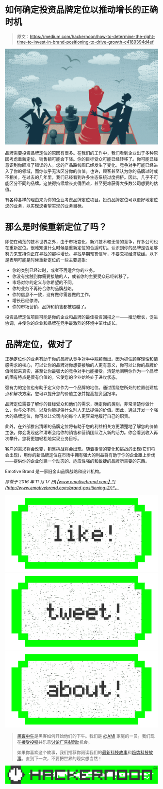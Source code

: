 # 如何确定投资品牌定位以推动增长的正确时机

> 原文：<https://medium.com/hackernoon/how-to-determine-the-right-time-to-invest-in-brand-positioning-to-drive-growth-c4189394d4ef>

![](img/8c66eb07aa2a6e1f28956f68664d737f.png)

品牌需要投资品牌定位的原因有很多。在我们的工作中，我们看到企业出于多种原因考虑重新定位。销售额可能会下降。你的目标受众可能已经转移了。你可能已经意识到你瞄准了错误的人。您的产品路线图已经发生了变化。竞争对手可能已经进入了你的领域，而你似乎无法区分你的价值。也许，顾客甚至认为你的品牌过时或不相关。在过去的几年里，我们已经看到许多生态系统过度拥挤。因此，几乎不可能区分不同的品牌。这使得持续增长变得困难，甚至更难获得大多数公司想要的估值。

有各种各样的理由来为你的企业考虑品牌定位项目。投资品牌定位可以更好地定位您的业务，以实现您希望实现的业务目标。

# 那么是时候重新定位了吗？

即使在动荡的技术世界之外，由于市场变化、新兴技术和无情的竞争，许多公司也在重新定位。很难知道什么时候是重新定位的合适时机。认识到你的品牌是否足够努力来支持你正在寻找的那种增长。寻找早期预警信号，不要忽视经济放缓。以下是表明可能是时候重新定位的一些主要迹象:

*   你的类别已经过时，或者不再适合你的业务。
*   你没有接触到你需要接触的人，或者你的主要受众已经转移了。
*   市场对你的定义与你希望的不同。
*   你的业务不再符合你的品牌战略。
*   你的信息不一致，没有做你需要做的工作。
*   增长已经停滞。
*   你的市场营销、品牌和销售都被超越了。

投资品牌定位项目可能是你的企业和品牌的最佳投资回报之一——推动增长，促进协调，并使你的企业和品牌在竞争最激烈的环境中茁壮成长。

# 品牌定位，做对了

[正确定位你的业务](http://www.emotivebrand.com/brand-positioning/)有助于你的品牌从竞争对手中脱颖而出。因为抓住顾客理性和情感需求的核心，可以让你的品牌对你想要接触的人更有意义，你可以让你的品牌价值听起来真实，甚至让你最强大的竞争对手也能接受。清楚地阐明你作为一个品牌的固有特点是很有价值的。它使您的企业始终处于进攻状态。

强有力的定位也有助于定义你作为一个品牌的地位。通过围绕您所处的位置创建焦点和解决方案，您可以提升您的价值主张并提高投资回报率。

品牌定位需要了解你的目标受众和他们的需求，确定你的类别，非常清楚你做什么，你与众不同，以及你能提供什么别人无法提供的价值。因此，通过开发一个强大的品牌定位，你可以让公司内的每个人更容易地履行自己的职责。

此外，在外部推出清晰的品牌定位将有助于您的利益相关方更清楚地了解您的价值主张。你会发现这种清晰会给你的销售和营销团队注入新的活力。你会看到收入再次攀升。您将更加轻松地实现业务目标。

客户的需求将会改变，销售挑战将会出现。随着事情的变化和挑战的出现(它们将会出现)，用你的新品牌定位在市场中拥有强大的利益将有助于你的企业跟上步伐——提供你的企业创建一个动态的、适应性强的和敏捷的品牌所需要的东西。

Emotive Brand 是一家旧金山品牌战略和设计机构。

*原载于 2016 年 11 月 17 日*[*【www.emotivebrand.com】*](http://www.emotivebrand.com/brand-positioning-2/)*。*

[![](img/50ef4044ecd4e250b5d50f368b775d38.png)](http://bit.ly/HackernoonFB)[![](img/979d9a46439d5aebbdcdca574e21dc81.png)](https://goo.gl/k7XYbx)[![](img/2930ba6bd2c12218fdbbf7e02c8746ff.png)](https://goo.gl/4ofytp)

> [黑客中午](http://bit.ly/Hackernoon)是黑客如何开始他们的下午。我们是 [@AMI](http://bit.ly/atAMIatAMI) 家庭的一员。我们现在[接受投稿](http://bit.ly/hackernoonsubmission)并乐意[讨论广告&赞助](mailto:partners@amipublications.com)机会。
> 
> 如果你喜欢这个故事，我们推荐你阅读我们的[最新科技故事](http://bit.ly/hackernoonlatestt)和[趋势科技故事](https://hackernoon.com/trending)。直到下一次，不要把世界的现实想当然！

[![](img/be0ca55ba73a573dce11effb2ee80d56.png)](https://goo.gl/Ahtev1)
